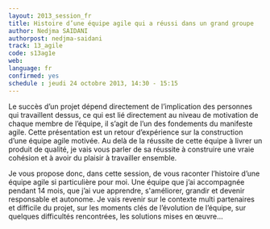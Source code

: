 ```yaml
---
layout: 2013_session_fr
title: Histoire d’une équipe agile qui a réussi dans un grand groupe
author: Nedjma SAIDANI
authorpost: nedjma-saidani
track: 13_agile
code: s13ag1e
web: 
language: fr
confirmed: yes
schedule : jeudi 24 octobre 2013, 14:30 - 15:15
---
```


Le succès d’un projet dépend directement de l’implication des personnes qui travaillent dessus, ce qui est lié directement au niveau de motivation de chaque membre de l’équipe, il s’agit de l’un des fondements du manifeste agile.  Cette présentation est un retour d’expérience sur la construction d’une équipe agile motivée. Au delà de la réussite de cette équipe  à livrer un produit de qualité, je vais vous parler de sa réussite à construire une vraie cohésion et à avoir du plaisir à travailler ensemble.

Je vous  propose donc,  dans cette session,  de vous raconter l’histoire  d’une équipe agile si particulière pour moi. Une équipe que j’ai accompagnée pendant 14 mois, que j’ai  vue apprendre, s'améliorer, grandir et devenir responsable et autonome.  Je vais revenir sur  le contexte multi partenaires  et difficile du projet,  sur les moments clés  de l’évolution de l’équipe, sur quelques difficultés rencontrées, les solutions mises en œuvre...
